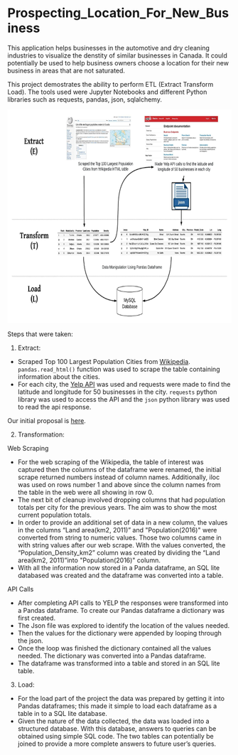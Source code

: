 # Prospecting_Location_For_New_Business

This application helps businesses in the automotive and dry cleaning industries to visualize the denstity of similar businesses in Canada. It could potentially be used to help business owners choose a location for their new business in areas that are not saturated.

This project demostrates the ability to perform ETL (Extract Transform Load). The tools used were Jupyter Notebooks and different Python libraries such as requests, pandas, json, sqlalchemy.

<img src="ETL_Diagram.jpeg" width="700" height="480">

Steps that were taken:
1. Extract:
  - Scraped Top 100 Largest Population Cities from [Wikipedia](https://en.wikipedia.org/wiki/List_of_the_100_largest_population_centres_in_Canada). ```pandas.read_html()``` function was used to scrape the table containing information about the cities.
  - For each city, the [Yelp API](https://www.yelp.com/developers/documentation/v3) was used and requests were made to find the latitude and longitude for 50 businesses in the city. ```requests``` python library was used to access the API and the ```json``` python library was used to read the api response.  


Our initial proposal is [here](https://docs.google.com/document/d/1eQVnBs8iHBTcIBRyi2aOYskhF_fh90I5vC6YzCPAb3Y/edit?usp=sharing).

2. Transformation:

  Web Scraping
  - For the web scraping of the Wikipedia, the table of interest was captured then the columns of the dataframe were renamed, the initial scrape returned numbers instead of column names.
Additionally, iloc was used on rows number 1 and above since the column names from the table in the web were all showing in row 0.
  - The next bit of cleanup involved dropping columns that had population totals per city for the previous years. The aim was to show the most current population totals.
  - In order to provide an additional set of data in a new column, the values in the columns “Land area(km2, 2011)” and "Population(2016)" were converted from string to numeric values. Those two columns came in with string values after our web scrape. With the values converted, the “Population_Density_km2” column was created by dividing the “Land area(km2, 2011)”into "Population(2016)" column.
  - With all the information now stored in a Panda dataframe, an SQL lite databased was created and the dataframe was converted into a table.

  API Calls
  - After completing API calls to YELP the responses were transformed into a Pandas dataframe. To create our Pandas dataframe  a dictionary was first created.
  - The Json file was explored to identify the location of the values needed.
  - Then the values for the dictionary were appended by looping through the json. 
  - Once the loop was finished the dictionary contained all the values needed. The dictionary was converted into a Pandas dataframe.
  - The dataframe was transformed into a table and stored in an SQL lite table.


3. Load:

  - For the load part of the project the data was prepared by getting it into Pandas dataframes; this made it simple to load each dataframe as a table in to a SQL lite database.
  - Given the nature of the data collected, the data was loaded into a structured database.  With this database, answers to queries can be obtained using simple SQL code. The two tables can potentially be joined to provide a more complete answers to future user’s queries. 

